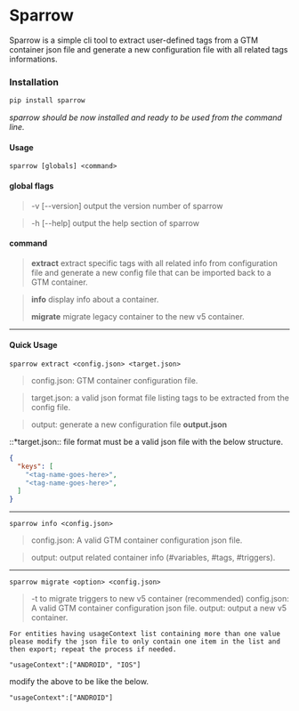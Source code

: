 # Sparrow
Sparrow is a simple cli tool to extract user-defined tags from a GTM container json file and generate a new configuration file with all related tags informations.



  ### Installation
  ```bash
  pip install sparrow
  ```
_sparrow should be now installed and ready to be used from the command line._

#### Usage
```
sparrow [globals] <command>
```

#### global flags
  > -v [--version] output the version number of sparrow

  > -h [--help] output the help section of sparrow

#### command
> **extract** extract specific tags with all related info from configuration file and generate a new config file that can be imported back to a GTM container.

> **info** display info about a container.
> 
> **migrate** migrate legacy container to the new v5 container.

---
#### Quick  Usage
```
sparrow extract <config.json> <target.json>
```
  > config.json: GTM container configuration file.

  > target.json: a valid json format file listing tags to be extracted from the config file.

  > output: generate a new configuration file **output.json**

::*target.json:: file format must be a valid json file with the below structure.

```json
{
  "keys": [
    "<tag-name-goes-here>",
    "<tag-name-goes-here>",
  ]
}
```

---
```
sparrow info <config.json>
```
  > config.json: A valid GTM container configuration json file.
  
  > output: output related container info (#variables, #tags, #triggers).

---
```
sparrow migrate <option> <config.json>
```
  > <options> -t to migrate triggers to new v5 container (recommended)
  > config.json: A valid GTM container configuration json file.
  > output: output a new v5 container.

```
For entities having usageContext list containing more than one value please modify the json file to only contain one item in the list and then export; repeat the process if needed.
```
```
"usageContext":["ANDROID", "IOS"]
```
modify the above to be like the below.
```
"usageContext":["ANDROID"]
```